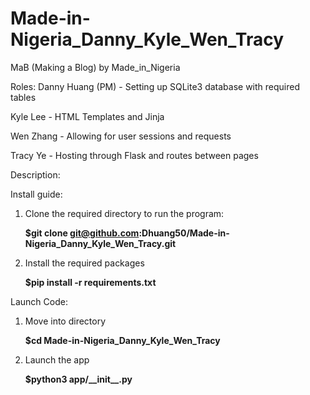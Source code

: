 # Made-in-Nigeria_Danny_Kyle_Wen_Tracy

MaB (Making a Blog) by Made_in_Nigeria

Roles:
Danny Huang (PM) - Setting up SQLite3 database with required tables

Kyle Lee - HTML Templates and Jinja

Wen Zhang - Allowing for user sessions and requests 

Tracy Ye - Hosting through Flask and routes between pages

Description:

Install guide:
1) Clone the required directory to run the program:
   
    __$git clone git@github.com:Dhuang50/Made-in-Nigeria_Danny_Kyle_Wen_Tracy.git__
2) Install the required packages
   
    __$pip install -r requirements.txt__

Launch Code:
1) Move into directory

   __$cd Made-in-Nigeria_Danny_Kyle_Wen_Tracy__
2) Launch the app
   
   __$python3 app/\_\_init\_\_.py__

